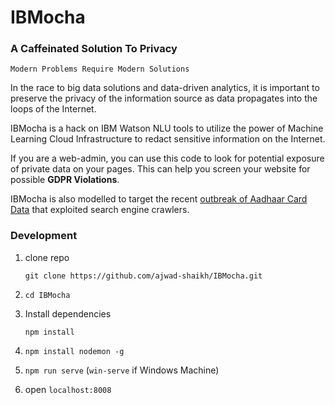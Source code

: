 # IBMocha

### A Caffeinated Solution To Privacy

```
Modern Problems Require Modern Solutions
```
In the race to big data solutions and data-driven analytics, it is important to preserve the privacy of the information source as data propagates into the loops of the Internet.

IBMocha is a hack on IBM Watson NLU tools to utilize the power of Machine Learning Cloud Infrastructure to redact sensitive information on the Internet.

If you are a web-admin, you can use this code to look for potential exposure of private data on your pages. This can help you screen your website for possible **GDPR Violations**.

IBMocha is also modelled to target the recent [outbreak of Aadhaar Card Data](https://github.com/fs0c131y/AadhaarSearchEngine) that exploited search engine crawlers.

### Development

1. clone repo

    `git clone https://github.com/ajwad-shaikh/IBMocha.git`

2. `cd IBMocha`

3. Install dependencies

    `npm install`

4. `npm install nodemon -g`

5. `npm run serve` (`win-serve` if Windows Machine)

6. open `localhost:8008`
